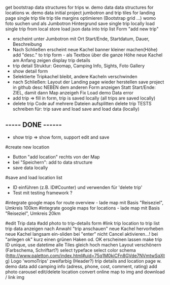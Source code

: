 
get bootstrap
data structures for trips w. demo data
data structures for locations w. demo data
initial project
jumbotron and trip tiles for landing page
single trip tile
trip tile margins optimieren (Bootstrap grid ...)
womo foto suchen und als Jumbotron Hintergrund
save single trip locally
load single trip from local store
load json data into trip list
Form "add new trip" 
- erscheint unter Jumbotron mit 
  Ort Start/Ende, Startdatum, Dauer, Beschreibung
- Nach Schließen erscheint neue Kachel 
banner kleiner machen(Höhe)
add "desc." to trip form - als Textbox über die ganze Höhe
neue Kachel am Anfang zeigen
display trip details
- trip detail Struktur: Geomap, Camping Info, Sights, Foto Gallery
- show detail form
- Selektierte Tripkachel bleibt, andere Kacheln verschwinden
- nach Schließen: Layout der Landing page wieder herstellen
save project in github 
desc NEBEN dem anderen Form anzeigen
Statt Start/Ende: ZIEL, damit dann Map anzeigeh
Fix Load demo Data error
- add trip => fill in form, trip is saved locally (all trips are saved locally)
- delete trip
Code auf mehrere Dateien aufsplitten
delete trip
TESTS schreiben für: trip save and load 
save and load data (locally)

## ----- DONE ------
- show trip => show form, support edit and save

#create new location
- Button "add location" rechts von der Map
- bei "Speichern": add to data structure
- save data locally

#save and load location list

- ID einführen (z.B. ID#Counter) und verwenden für 'delete trip'
- Test mit testing framework ?

#integrate google maps for route overview - lade map mit Basis "Reiseziel", Umkreis 100km
#integrate google maps for locations - lade map mit Basis "Reiseziel", Umkreis 20km

#edit Trip data
#add photo to trip-details form
#link trip location to trip list
trip data anzeigen nach Anwahl "trip anschauen" 
neue Kachel hervorheben
neue Kachel langsam ein-sliden
bei "enter" nicht Cancel aktivieren...!
bei "anlegen ok" kurz einen grünen Haken od. OK erscheinen lassen
make trip ID unique, use datetime
alle Tiles gleich hoch machen
Layout verschönern (Farbschema, Schriftart?)
select typeface
select color schema (http://www.paletton.com/index.html#uid=75q1M0kiCFn8GVde7NVmtwSqXtg)
Logo 'womoTrips' zweifarbig (Header?)
trip details and location page w. demo data
add camping info (adress, phone, cost, comment, rating)
add photo carousel
edit/delete location
convert online map to img and download / link img